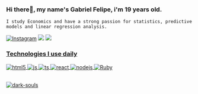 ### Hi there👋, my name's Gabriel Felipe, i'm 19 years old. 
    I study Economics and have a strong passion for statistics, predictive models and linear regression analysis.
[![Instagram](https://img.shields.io/badge/Instagram-E4405F?style=for-the-badge&logo=instagram&logoColor=white)](https://instagram.com/gabrielf.fso)
<a href="https://www.linkedin.com/in/gabriel-felipe-silva-de-oliveira-785109225/" target="_blank"><img src="https://img.shields.io/badge/-LinkedIn-%230077B5?style=for-the-badge&logo=linkedin&logoColor=white" target="_blank"></a>
 <a href="https://steamcommunity.com/id/dolbery/" target="_blank">
    <img src="https://img.shields.io/badge/Steam-000000?style=for-the-badge&logo=steam&logoColor=white" target="_blank">
  

### Technologies I use daily

<div style="display: inline_block">
  <img align="center" alt="html5" src="https://img.shields.io/badge/Python-14354C?style=for-the-badge&logo=python&logoColor=white" />
  <img align="center" alt="js" src="https://img.shields.io/badge/R-276DC3?style=for-the-badge&logo=r&logoColor=white" />
  <img align="center" alt="ts" src="https://img.shields.io/badge/MySQL-00000F?style=for-the-badge&logo=mysql&logoColor=white" />
  <img align="center" alt="react" src="https://img.shields.io/badge/Microsoft_Excel-217346?style=for-the-badge&logo=microsoft-excel&logoColor=white" />
  <img align="center" alt="nodejs" src="https://img.shields.io/badge/Java-ED8B00?style=for-the-badge&logo=openjdk&logoColor=white" />
  <img align="center" alt="Ruby" src="https://img.shields.io/badge/PHP-777BB4?style=for-the-badge&logo=php&logoColor=white" />
</div><br/>

![dark-souls](https://user-images.githubusercontent.com/107888818/217057071-17ab712e-94df-4ea6-9d99-6dce5d33e4ca.gif)
